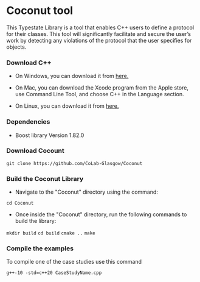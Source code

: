 # Coconut tool 
This Typestate Library is a tool that enables C++ users to define a protocol for their classes. This tool will significantly facilitate and secure the user’s work by detecting any violations of the protocol that the user specifies for objects.

### Download C++ ###
- On Windows, you can download it from [here.](https://docs.microsoft.com/en-us/cpp/build/vscpp-step-0-installation?view=msvc-170/ "Install C and C++ support in Visual Studio") 

- On Mac, you can download the Xcode program from the Apple store, use Command Line Tool, and choose C++ in the Language section.

- On Linux, you can download it from [here.](https://learn.microsoft.com/en-us/cpp/linux/download-install-and-setup-the-linux-development-workload?view=msvc-170) 

### Dependencies ###

- Boost library Version 1.82.0
  
### Download Cocount ###

``` git clone https://github.com/CoLab-Glasgow/Coconut ```

### Build the Coconut Library ##
- Navigate to the "Coconut" directory using the command:

``` cd Coconut ```

- Once inside the "Coconut" directory, run the following commands to build the library:
  

``` mkdir build ```
``` cd build ```
``` cmake .. ```
``` make ```

### Compile the examples ###
 
To compile one of the case studies use this command

 ``` g++-10 -std=c++20 CaseStudyName.cpp ```
 


